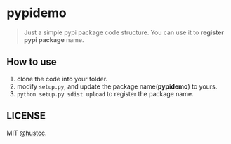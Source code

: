 # pypidemo

> Just a simple pypi package code structure. You can use it to **register pypi package** name.


## How to use

1. clone the code into your folder.
2. modify `setup.py`, and update the package name(**pypidemo**) to yours.
3. `python setup.py sdist upload` to register the package name.


## LICENSE

MIT @[hustcc](https://github.com/hustcc).